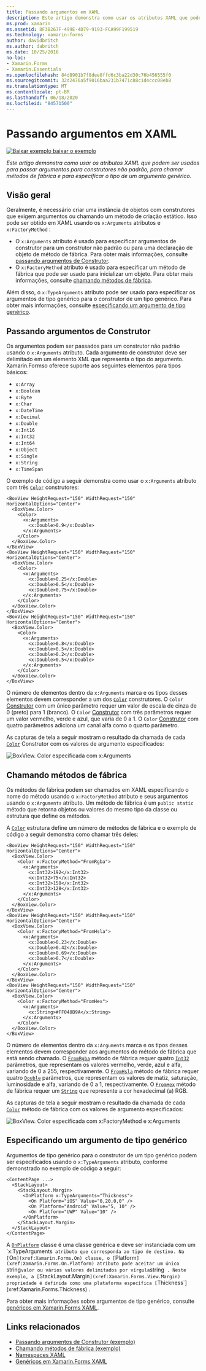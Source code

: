 ```yaml
---
title: Passando argumentos em XAML
description: Este artigo demonstra como usar os atributos XAML que podem ser usados para passar argumentos para construtores não padrão, para chamar métodos de fábrica e para especificar o tipo de um argumento genérico.
ms.prod: xamarin
ms.assetid: 8F3B267F-499E-4D79-9193-FCA99F199519
ms.technology: xamarin-forms
author: davidbritch
ms.author: dabritch
ms.date: 10/25/2016
no-loc:
- Xamarin.Forms
- Xamarin.Essentials
ms.openlocfilehash: 84d8901b7f8dee8ffd6c3ba22d30c76b456555f0
ms.sourcegitcommit: 32d2476a5f9016baa231b7471c88c1d4ccc08eb8
ms.translationtype: MT
ms.contentlocale: pt-BR
ms.lasthandoff: 06/18/2020
ms.locfileid: "84571500"
---
```

# <a name="passing-arguments-in-xaml"></a>Passando argumentos em XAML

[![Baixar exemplo ](~/media/shared/download.png) baixar o exemplo](https://docs.microsoft.com/samples/xamarin/xamarin-forms-samples/xaml-passingconstructorarguments)

_Este artigo demonstra como usar os atributos XAML que podem ser usados para passar argumentos para construtores não padrão, para chamar métodos de fábrica e para especificar o tipo de um argumento genérico._

## <a name="overview"></a>Visão geral

Geralmente, é necessário criar uma instância de objetos com construtores que exigem argumentos ou chamando um método de criação estático. Isso pode ser obtido em XAML usando os `x:Arguments` atributos e `x:FactoryMethod` :

- O `x:Arguments` atributo é usado para especificar argumentos de construtor para um construtor não padrão ou para uma declaração de objeto de método de fábrica. Para obter mais informações, consulte [passando argumentos de Construtor](#passing-constructor-arguments).
- O `x:FactoryMethod` atributo é usado para especificar um método de fábrica que pode ser usado para inicializar um objeto. Para obter mais informações, consulte [chamando métodos de fábrica](#calling-factory-methods).

Além disso, o `x:TypeArguments` atributo pode ser usado para especificar os argumentos de tipo genérico para o construtor de um tipo genérico. Para obter mais informações, consulte [especificando um argumento de tipo genérico](#specifying-a-generic-type-argument).

## <a name="passing-constructor-arguments"></a>Passando argumentos de Construtor

Os argumentos podem ser passados para um construtor não padrão usando o `x:Arguments` atributo. Cada argumento de construtor deve ser delimitado em um elemento XML que representa o tipo do argumento. Xamarin.Formso oferece suporte aos seguintes elementos para tipos básicos:

- `x:Array`
- `x:Boolean`
- `x:Byte`
- `x:Char`
- `x:DateTime`
- `x:Decimal`
- `x:Double`
- `x:Int16`
- `x:Int32`
- `x:Int64`
- `x:Object`
- `x:Single`
- `x:String`
- `x:TimeSpan`

O exemplo de código a seguir demonstra como usar o `x:Arguments` atributo com três [`Color`](xref:Xamarin.Forms.Color) construtores:

```xaml
<BoxView HeightRequest="150" WidthRequest="150" HorizontalOptions="Center">
  <BoxView.Color>
    <Color>
      <x:Arguments>
        <x:Double>0.9</x:Double>
      </x:Arguments>
    </Color>
  </BoxView.Color>
</BoxView>
<BoxView HeightRequest="150" WidthRequest="150" HorizontalOptions="Center">
  <BoxView.Color>
    <Color>
      <x:Arguments>
        <x:Double>0.25</x:Double>
        <x:Double>0.5</x:Double>
        <x:Double>0.75</x:Double>
      </x:Arguments>
    </Color>
  </BoxView.Color>
</BoxView>
<BoxView HeightRequest="150" WidthRequest="150" HorizontalOptions="Center">
  <BoxView.Color>
    <Color>
      <x:Arguments>
        <x:Double>0.8</x:Double>
        <x:Double>0.5</x:Double>
        <x:Double>0.2</x:Double>
        <x:Double>0.5</x:Double>
      </x:Arguments>
    </Color>
  </BoxView.Color>
</BoxView>
```

O número de elementos dentro da `x:Arguments` marca e os tipos desses elementos devem corresponder a um dos [`Color`](xref:Xamarin.Forms.Color) construtores. O `Color` [Construtor](xref:Xamarin.Forms.Color.%23ctor(System.Double)) com um único parâmetro requer um valor de escala de cinza de 0 (preto) para 1 (branco). O `Color` [Construtor](xref:Xamarin.Forms.Color.%23ctor(System.Double,System.Double,System.Double)) com três parâmetros requer um valor vermelho, verde e azul, que varia de 0 a 1. O `Color` [Construtor](xref:Xamarin.Forms.Color.%23ctor(System.Double,System.Double,System.Double,System.Double)) com quatro parâmetros adiciona um canal alfa como o quarto parâmetro.

As capturas de tela a seguir mostram o resultado da chamada de cada [`Color`](xref:Xamarin.Forms.Color) Construtor com os valores de argumento especificados:

![BoxView. Color especificada com x:Arguments](passing-arguments-images/passing-arguments.png)

## <a name="calling-factory-methods"></a>Chamando métodos de fábrica

Os métodos de fábrica podem ser chamados em XAML especificando o nome do método usando o `x:FactoryMethod` atributo e seus argumentos usando o `x:Arguments` atributo. Um método de fábrica é um `public static` método que retorna objetos ou valores do mesmo tipo da classe ou estrutura que define os métodos.

A [`Color`](xref:Xamarin.Forms.Color) estrutura define um número de métodos de fábrica e o exemplo de código a seguir demonstra como chamar três deles:

```xaml
<BoxView HeightRequest="150" WidthRequest="150" HorizontalOptions="Center">
  <BoxView.Color>
    <Color x:FactoryMethod="FromRgba">
      <x:Arguments>
        <x:Int32>192</x:Int32>
        <x:Int32>75</x:Int32>
        <x:Int32>150</x:Int32>                        
        <x:Int32>128</x:Int32>
      </x:Arguments>
    </Color>
  </BoxView.Color>
</BoxView>
<BoxView HeightRequest="150" WidthRequest="150" HorizontalOptions="Center">
  <BoxView.Color>
    <Color x:FactoryMethod="FromHsla">
      <x:Arguments>
        <x:Double>0.23</x:Double>
        <x:Double>0.42</x:Double>
        <x:Double>0.69</x:Double>
        <x:Double>0.7</x:Double>
      </x:Arguments>
    </Color>
  </BoxView.Color>
</BoxView>
<BoxView HeightRequest="150" WidthRequest="150" HorizontalOptions="Center">
  <BoxView.Color>
    <Color x:FactoryMethod="FromHex">
      <x:Arguments>
        <x:String>#FF048B9A</x:String>
      </x:Arguments>
    </Color>
  </BoxView.Color>
</BoxView>
```

O número de elementos dentro da `x:Arguments` marca e os tipos desses elementos devem corresponder aos argumentos do método de fábrica que está sendo chamado. O [`FromRgba`](xref:Xamarin.Forms.Color.FromRgba(System.Int32,System.Int32,System.Int32,System.Int32)) método de fábrica requer quatro [`Int32`](https://docs.microsoft.com/dotnet/api/system.int32) parâmetros, que representam os valores vermelho, verde, azul e alfa, variando de 0 a 255, respectivamente. O [`FromHsla`](xref:Xamarin.Forms.Color.FromHsla(System.Double,System.Double,System.Double,System.Double)) método de fábrica requer quatro [`Double`](https://docs.microsoft.com/dotnet/api/system.double) parâmetros, que representam os valores de matiz, saturação, luminosidade e alfa, variando de 0 a 1, respectivamente. O [`FromHex`](xref:Xamarin.Forms.Color.FromHex(System.String)) método de fábrica requer um [`String`](https://docs.microsoft.com/dotnet/api/system.string) que represente a cor hexadecimal (a) RGB.

As capturas de tela a seguir mostram o resultado da chamada de cada [`Color`](xref:Xamarin.Forms.Color) método de fábrica com os valores de argumento especificados:

![BoxView. Color especificada com x:FactoryMethod e x:Arguments](passing-arguments-images/factory-methods.png)

## <a name="specifying-a-generic-type-argument"></a>Especificando um argumento de tipo genérico

Argumentos de tipo genérico para o construtor de um tipo genérico podem ser especificados usando o `x:TypeArguments` atributo, conforme demonstrado no exemplo de código a seguir:

```xaml
<ContentPage ...>
  <StackLayout>
    <StackLayout.Margin>
      <OnPlatform x:TypeArguments="Thickness">
        <On Platform="iOS" Value="0,20,0,0" />
        <On Platform="Android" Value="5, 10" />
        <On Platform="UWP" Value="10" />
      </OnPlatform>
    </StackLayout.Margin>
  </StackLayout>
</ContentPage>
```

A [`OnPlatform`](xref:Xamarin.Forms.OnPlatform`1) classe é uma classe genérica e deve ser instanciada com um `x:TypeArguments` atributo que corresponda ao tipo de destino. Na [`On`](xref:Xamarin.Forms.On) classe, o [`Platform`](xref:Xamarin.Forms.On.Platform) atributo pode aceitar um único `string` valor ou vários valores delimitados por vírgula `string` . Neste exemplo, a [`StackLayout.Margin`](xref:Xamarin.Forms.View.Margin) propriedade é definida como uma plataforma específica [`Thickness`](xref:Xamarin.Forms.Thickness) .

Para obter mais informações sobre argumentos de tipo genérico, consulte [genéricos em Xamarin.Forms XAML](generics.md).

## <a name="related-links"></a>Links relacionados

- [Passando argumentos de Construtor (exemplo)](https://docs.microsoft.com/samples/xamarin/xamarin-forms-samples/xaml-passingconstructorarguments)
- [Chamando métodos de fábrica (exemplo)](https://docs.microsoft.com/samples/xamarin/xamarin-forms-samples/xaml-callingfactorymethods)
- [Namespaces XAML](~/xamarin-forms/xaml/namespaces.md)
- [Genéricos em Xamarin.Forms XAML](generics.md)
